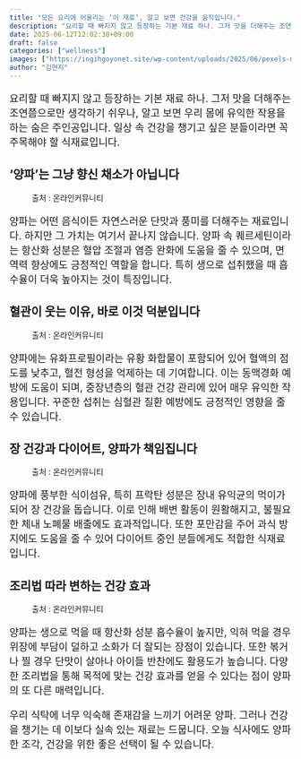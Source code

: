```yaml
---
title: "모든 요리에 어울리는 ‘이 재료’, 알고 보면 건강을 움직입니다."
description: "요리할 때 빠지지 않고 등장하는 기본 재료 하나. 그저 맛을 더해주는 조연쯤으로만 생각하기 쉬우나, 알고 보면 우리 몸에 유익한 작용을 하는 숨은 주인공입니다. 일상 속 건강을 챙기고 싶은 분들이라면 꼭 주목해야 할 식재료입니다."
date: 2025-06-12T12:02:38+09:00
draft: false
categories: ["wellness"]
images: ["https://ingihgoyonet.site/wp-content/uploads/2025/06/pexels-markusspiske-175414-1024x683.jpg", "https://ingihgoyonet.site/wp-content/uploads/2025/06/pexels-karolina-grabowska-4202502-1024x683.jpg", "https://ingihgoyonet.site/wp-content/uploads/2025/06/pexels-michael-burrows-7129709-758x1024.jpg", "https://ingihgoyonet.site/wp-content/uploads/2025/06/pexels-mart-production-7889980-1-1024x683.jpg"]
author: "김현지"
---
```


<p style="font-size:18px">요리할 때 빠지지 않고 등장하는 기본 재료 하나. 그저 맛을 더해주는 조연쯤으로만 생각하기 쉬우나, 알고 보면 우리 몸에 유익한 작용을 하는 숨은 주인공입니다. 일상 속 건강을 챙기고 싶은 분들이라면 꼭 주목해야 할 식재료입니다.</p> <h2 >‘양파’는 그냥 향신 채소가 아닙니다</h2> <figure ><img src="https://ingihgoyonet.site/wp-content/uploads/2025/06/pexels-markusspiske-175414-1024x683.jpg" alt="" style="aspect-ratio:16/9;object-fit:cover"/><figcaption >출처 : 온라인커뮤니티</figcaption></figure> <p style="font-size:18px">양파는 어떤 음식이든 자연스러운 단맛과 풍미를 더해주는 재료입니다. 하지만 그 가치는 여기서 끝나지 않습니다. 양파 속 퀘르세틴이라는 항산화 성분은 혈압 조절과 염증 완화에 도움을 줄 수 있으며, 면역력 향상에도 긍정적인 역할을 합니다. 특히 생으로 섭취했을 때 흡수율이 더욱 높아지는 것이 특징입니다.</p> <h2 >혈관이 웃는 이유, 바로 이것 덕분입니다</h2> <figure ><img src="https://ingihgoyonet.site/wp-content/uploads/2025/06/pexels-karolina-grabowska-4202502-1024x683.jpg" alt="" style="aspect-ratio:16/9;object-fit:cover"/><figcaption >출처 : 온라인커뮤니티</figcaption></figure> <p style="font-size:18px">양파에는 유화프로필이라는 유황 화합물이 포함되어 있어 혈액의 점도를 낮추고, 혈전 형성을 억제하는 데 기여합니다. 이는 동맥경화 예방에 도움이 되며, 중장년층의 혈관 건강 관리에 있어 매우 유익한 작용입니다. 꾸준한 섭취는 심혈관 질환 예방에도 긍정적인 영향을 줄 수 있습니다.</p> <h2 >장 건강과 다이어트, 양파가 책임집니다</h2> <figure ><img src="https://ingihgoyonet.site/wp-content/uploads/2025/06/pexels-michael-burrows-7129709-758x1024.jpg" alt="" style="aspect-ratio:16/9;object-fit:cover"/><figcaption >출처 : 온라인커뮤니티</figcaption></figure> <p style="font-size:18px">양파에 풍부한 식이섬유, 특히 프락탄 성분은 장내 유익균의 먹이가 되어 장 건강을 돕습니다. 이로 인해 배변 활동이 원활해지고, 불필요한 체내 노폐물 배출에도 효과적입니다. 또한 포만감을 주어 과식 방지에도 도움을 줄 수 있어 다이어트 중인 분들에게도 적합한 식재료입니다.</p> <h2 >조리법 따라 변하는 건강 효과</h2> <figure ><img src="https://ingihgoyonet.site/wp-content/uploads/2025/06/pexels-mart-production-7889980-1-1024x683.jpg" alt="" style="aspect-ratio:16/9;object-fit:cover"/><figcaption >출처 : 온라인커뮤니티</figcaption></figure> <p style="font-size:18px">양파는 생으로 먹을 때 항산화 성분 흡수율이 높지만, 익혀 먹을 경우 위장에 부담이 덜하고 소화가 더 잘되는 장점이 있습니다. 또한 볶거나 찔 경우 단맛이 살아나 아이들 반찬에도 활용도가 높습니다. 다양한 조리법을 통해 목적에 맞는 건강 효과를 얻을 수 있다는 점이 양파의 또 다른 매력입니다.</p> <p style="font-size:18px">우리 식탁에 너무 익숙해 존재감을 느끼기 어려운 양파. 그러나 건강을 챙기는 데 이보다 실속 있는 재료는 드뭅니다. 오늘 식사에도 양파 한 조각, 건강을 위한 좋은 선택이 될 수 있습니다.</p>